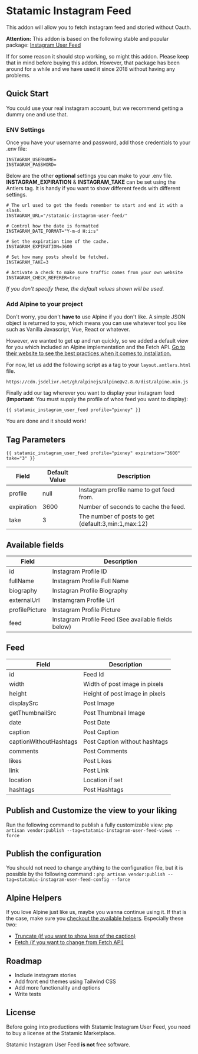 # Statamic Instagram Feed
This addon will allow you to fetch instagram feed and storied without Oauth. 

**Attention:** This addon is based on the following stable and popular package: 
[Instagram User Feed](https://github.com/pgrimaud/instagram-user-feed)

If for some reason it should stop working, so might this addon. Please keep that 
in mind before buying this addon. However, that package has been around for a while
and we have used it since 2018 without having any problems.


## Quick Start
You could use your real instagram account, but we recommend getting a dummy one
and use that.

### ENV Settings
Once you have your username and password, add those credentials to your .env file: 

```
INSTAGRAM_USERNAME=
INSTAGRAM_PASSWORD=
```

Below are the other **optional** settings you can make to your .env file.
**INSTAGRAM_EXPIRATION** & **INSTAGRAM_TAKE** can be set using the Antlers tag. It 
is handy if you want to show different feeds with different settings.

```
# The url used to get the feeds remember to start and end it with a slash.
INSTAGRAM_URL="/statamic-instagram-user-feed/"

# Control how the date is formatted
INSTAGRAM_DATE_FORMAT="Y-m-d H:i:s"

# Set the expiration time of the cache.
INSTAGRAM_EXPIRATION=3600

# Set how many posts should be fetched.
INSTAGRAM_TAKE=3

# Activate a check to make sure traffic comes from your own website
INSTAGRAM_CHECK_REFERER=true
```

*If you don't specify these, the default values shown will be used.*

### Add Alpine to your project
Don't worry, you don't **have to** use Alpine if you don't like. A simple JSON object
is returned to you, which means you can use whatever tool you like such as Vanilla Javascript,
Vue, React or whatever.

However, we wanted to get up and run quickly, so we added a default view for you which
included an Alpine implementation and the Fetch API. [Go to their website to see the best practices when it comes to installation.](https://github.com/alpinejs/alpine)

For now, let us add the following script as a tag to your `layout.antlers.html` file.

```
https://cdn.jsdelivr.net/gh/alpinejs/alpine@v2.8.0/dist/alpine.min.js
```


Finally add our tag wherever you want to display your instagram feed (**Important:** You must 
supply the profile of whos feed you want to display):

`{{ statamic_instagram_user_feed profile="pixney" }}`

You are done and it should work!


## Tag Parameters

```
{{ statamic_instagram_user_feed profile="pixney" expiration="3600" take="3" }}
```

| Field       | Default Value | Description                                         |
|-------------|---------------|-----------------------------------------------------|
| profile     | null          | Instagram profile name to get feed from.            |
| expiration  | 3600          | Number of seconds to cache the feed.                |
| take        | 3             | The number of posts to get (default:3,min:1,max:12) |

## Available fields
| Field          | Description                                          |
|----------------|------------------------------------------------------|
| id             | Instagram Profile ID                                 |
| fullName       | Instagram Profile Full Name                          |
| biography      | Instagran Profile Biography                          |
| externalUrl    | Instamgram Profile Url                               |
| profilePicture | Instagram Profile Picture                            |
| feed           | Instagram Profile Feed (See available fields below)  | 

## Feed
| Field                  | Description                                          |
|------------------------|------------------------------------------------------|
| id                     | Feed Id                                              |
| width                  | Width of post image in pixels                        |
| height                 | Height of post image in pixels                       |
| displaySrc             | Post Image                                           |
| getThumbnailSrc        | Post Thumbnail Image                                 |
| date                   | Post Date                                            | 
| caption                | Post Caption                                         | 
| captionWithoutHashtags | Post Caption without hashtags                        | 
| comments               | Post Comments                                        | 
| likes                  | Post Likes                                           | 
| link                   | Post Link                                            | 
| location               | Location if set                                      | 
| hashtags               | Post Hashtags                                        | 


## Publish and Customize the view to your liking
Run the following command to publish a fully customizable view: `php artisan vendor:publish --tag=statamic-instagram-user-feed-views --force`

## Publish the configuration
You should not need to change anything to the configuration file, but it 
is possible by the following command : `php artisan vendor:publish --tag=statamic-instagram-user-feed-config --force`

## Alpine Helpers
If you love Alpine just like us, maybe you wanna continue using it. If that is the case, make sure you [checkout
the available helpers](https://github.com/alpine-collective/alpine-magic-helpers). Especially these two:

- [Truncate (if you want to show less of the caption)](https://github.com/alpine-collective/alpine-magic-helpers#truncate)
- [Fetch (if you want to change from Fetch API)](https://github.com/alpine-collective/alpine-magic-helpers#fetch)

## Roadmap

- Include instagram stories
- Add front end themes using Tailwind CSS
- Add more functionality and options
- Write tests

## License

Before going into productions with Statamic Instagram User Feed, you need to buy a license at the Statamic Marketplace.

Statamic Instagram User Feed **is not** free software.


